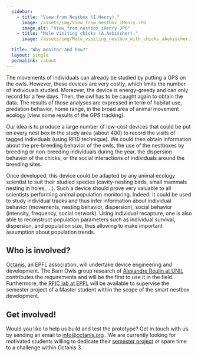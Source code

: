 ```yaml
---
  sidebar:
    - title: "View from Nestbox (I.Henry)."
      image: /assets/img/View_from_nestbox_iHenry.JPG
      image_alt: "View_from_nestbox_iHenry.JPG"
    - title: "Male visiting chicks (A.Aebischer)."
      image: /assets/img/Male_visiting_nestbox_with_chicks_aAebischer.jpg

  title: "Why monitor and how?"
  layout: single
  permalink: /about
---
```


The movements of individuals can already be studied by putting a GPS on the owls. However, these devices are very costly, which limits the number of individuals studied. Moreover, the device is energy-greedy and can only record for a few days. Then, the owl has to be caught again to obtain the data. The results of those analyses are expressed in term of habitat use, predation behavior, home range, in the broad area of animal movement ecology (view some results of the GPS tracking).


Our idea is to produce a large number of low-cost devices that could be put on every nest box in the study area (about 400) to record the visits of tagged individuals (using RFID technique). We could then obtain information about the pre-breeding behavior of the owls, the use of the nestboxes by breeding or non-breeding individuals during the year, the dispersion behavior of the chicks, or the social interactions of individuals around the breeding sites.


Once developed, this device could be adapted by any animal ecology scientist to suit their studied species (cavity-nesting birds, small mammals nesting in holes, …). Such a device should prove very valuable to all scientists performing animal population monitoring. Indeed, it could be used to study individual tracks and thus infer information about individual behavior (movements, nesting behavior, dispersion), social behavior (intensity, frequency, social network). Using individual recapture, one is also able to reconstruct population parameters such as individual survival, dispersion, and population size, thus allowing to make important assumption about population trends.


<h2>Who is involved?</h2>
<a href="http://octanis.org">Octanis</a>, an EPFL association, will undertake device engineering and development. The Barn Owls group research of <a target="_blank" href="https://www.unil.ch/dee/home/menuinst/research-groups/roulin-group.html">Alexandre Roulin at UNIL</a> contributes the requirements and will be the first to use it in the field.
Furthermore, the <a href="
http://rfic.epfl.ch/">RFIC lab at EPFL</a> will be available to supervise the semester project of a Master student within the scope of the smart nestbox development.


<h2>Get involved!</h2>
Would you like to help us build and test the prototype? Get in touch with us by sending an email to <a href="mailto:info@octanis.org">info@octanis.org</a> . We are currently looking for motivated students willing to dedicate their <a href="assets/pdf/Semester_Project_Octanis_RFID_reader_design_for_Owl_Monitoring.pdf" download>semester project</a> or spare time to a challenge within Octanis 3.
